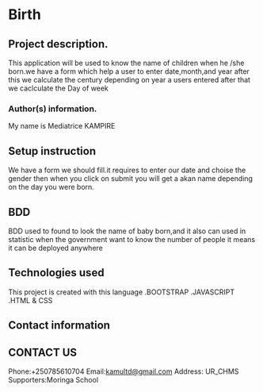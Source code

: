 # Birth
## Project description.
This application will be used to know the name of children when he /she born.we have a form which help a user to enter date,month,and year after this we calculate the century depending on year a users entered after that we caclculate the Day of week
### Author(s) information.
My name is Mediatrice KAMPIRE
## Setup instruction
We have a form we should fill.it requires to enter our date and choise the gender then when you click on submit you will get a akan name depending on the day you were born.
## BDD
BDD used to found to look the name of baby born,and it  also can  used in statistic when the government want to know the number of people it means it can be deployed anywhere
## Technologies used
This project is created with this language
.BOOTSTRAP
.JAVASCRIPT
.HTML & CSS
## Contact information
CONTACT US
-----------
Phone:+250785610704
Email:kamultd@gmail.com
Address: UR_CHMS
Supporters:Moringa School